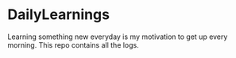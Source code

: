 # DailyLearnings
Learning something new everyday is my motivation to get up every morning. This repo contains all the logs.

